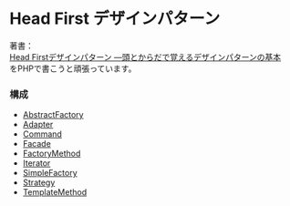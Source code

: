 # Head First デザインパターン

著書：  
[Head Firstデザインパターン ―頭とからだで覚えるデザインパターンの基本](https://amzn.to/2LaME4L)  
をPHPで書こうと頑張っています。

### 構成
- [AbstractFactory](https://github.com/kin29/HeadFirstDezaPata/tree/master/src/AbstractFactory)
- [Adapter](https://github.com/kin29/HeadFirstDezaPata/tree/master/src/Adapter)
- [Command](https://github.com/kin29/HeadFirstDezaPata/tree/master/src/Command)
- [Facade](https://github.com/kin29/HeadFirstDezaPata/tree/master/src/Facade)
- [FactoryMethod](https://github.com/kin29/HeadFirstDezaPata/tree/master/src/FactoryMethod)
- [Iterator](https://github.com/kin29/HeadFirstDezaPata/tree/master/src/Iterator)
- [SimpleFactory](https://github.com/kin29/HeadFirstDezaPata/tree/master/src/SimpleFactory)
- [Strategy](https://github.com/kin29/HeadFirstDezaPata/tree/master/src/Strategy)
- [TemplateMethod](https://github.com/kin29/HeadFirstDezaPata/tree/master/src/TemplateMethod)

